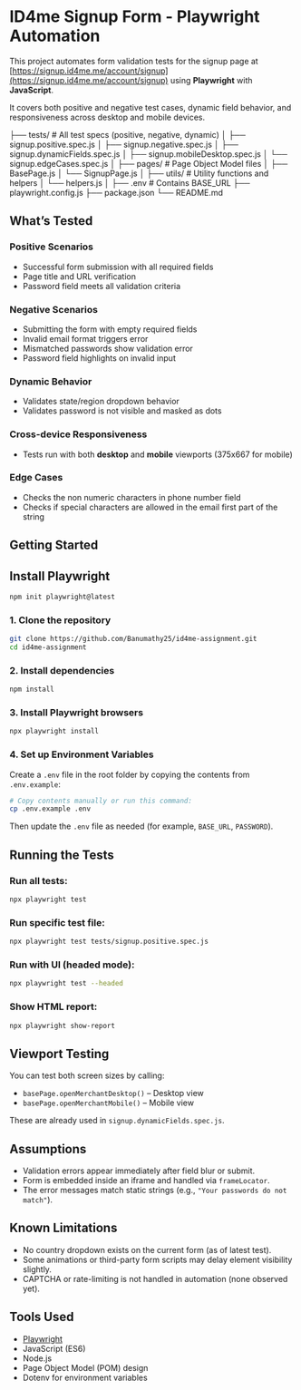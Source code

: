 
# ID4me Signup Form - Playwright Automation

This project automates form validation tests for the signup page at [https://signup.id4me.me/account/signup](https://signup.id4me.me/account/signup) using **Playwright** with **JavaScript**.

It covers both positive and negative test cases, dynamic field behavior, and responsiveness across desktop and mobile devices.

├── tests/ # All test specs (positive, negative, dynamic)
│ ├── signup.positive.spec.js
│ ├── signup.negative.spec.js
│ ├── signup.dynamicFields.spec.js
│ ├── signup.mobileDesktop.spec.js
│ └── signup.edgeCases.spec.js
│
├── pages/ # Page Object Model files
│ ├── BasePage.js
│ └── SignupPage.js
│
├── utils/ # Utility functions and helpers
│ └── helpers.js
│
├── .env # Contains BASE_URL
├── playwright.config.js
├── package.json
└── README.md 

## What’s Tested

### Positive Scenarios
- Successful form submission with all required fields
- Page title and URL verification
- Password field meets all validation criteria

### Negative Scenarios
- Submitting the form with empty required fields
- Invalid email format triggers error
- Mismatched passwords show validation error
- Password field highlights on invalid input

### Dynamic Behavior
- Validates state/region dropdown behavior
- Validates password is not visible and masked as dots

### Cross-device Responsiveness
- Tests run with both **desktop** and **mobile** viewports (375x667 for mobile)

### Edge Cases
- Checks the non numeric characters in phone number field
- Checks if special characters are allowed in the email first part of the string

## Getting Started

## Install Playwright
```bash
npm init playwright@latest
```
### 1. Clone the repository

```bash
git clone https://github.com/Banumathy25/id4me-assignment.git
cd id4me-assignment
```

### 2. Install dependencies

```bash
npm install
```

### 3. Install Playwright browsers

```bash
npx playwright install
```

### 4. Set up Environment Variables

Create a `.env` file in the root folder by copying the contents from `.env.example`:

```bash
# Copy contents manually or run this command:
cp .env.example .env
```

Then update the `.env` file as needed (for example, `BASE_URL`, `PASSWORD`).

## Running the Tests

### Run all tests:

```bash
npx playwright test
```

### Run specific test file:

```bash
npx playwright test tests/signup.positive.spec.js
```

### Run with UI (headed mode):

```bash
npx playwright test --headed
```

### Show HTML report:

```bash
npx playwright show-report
```

## Viewport Testing

You can test both screen sizes by calling:

- `basePage.openMerchantDesktop()` – Desktop view
- `basePage.openMerchantMobile()` – Mobile view

These are already used in `signup.dynamicFields.spec.js`.

## Assumptions

- Validation errors appear immediately after field blur or submit.
- Form is embedded inside an iframe and handled via `frameLocator`.
- The error messages match static strings (e.g., `"Your passwords do not match"`).

## Known Limitations

- No country dropdown exists on the current form (as of latest test).
- Some animations or third-party form scripts may delay element visibility slightly.
- CAPTCHA or rate-limiting is not handled in automation (none observed yet).

## Tools Used

- [Playwright](https://playwright.dev/)
- JavaScript (ES6)
- Node.js
- Page Object Model (POM) design
- Dotenv for environment variables
